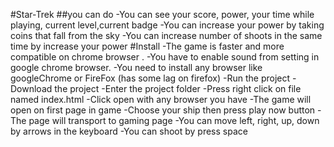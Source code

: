 #Star-Trek
##you can do
-You can see your score, power, your time while playing, current level,current badge
-You can increase your power by taking coins that fall from the sky
-You can increase number of shoots in the same time by increase your power
#Install
-The game is faster and more compatible on chrome browser .
-You have to enable sound from setting in google chrome browser.
-You need to install any browser like googleChrome or FireFox (has some lag on firefox)
-Run the project
-Download the project
-Enter the project folder
-Press right click on file named index.html
-Click open with any browser you have
-The game will open on first page in game
-Choose your ship then press play now button
-The page will transport to gaming page
-You can move left, right, up, down by arrows in the keyboard
-You can shoot by press space
